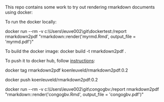This repo contains some work to try out rendering rmarkdown documents using docker:


To run the docker locally:

docker run --rm -v c:\Users\leuve002\git\dockertest:/report rmarkdown2pdf "rmarkdown::render('myrmd.Rmd', output_file = 'myrmd.pdf')"


To build the docker image:
docker build -t rmarkdown2pdf .


To push it to docker hub, follow [instructions](https://docs.docker.com/get-started/04_sharing_app/):

docker tag rmarkdown2pdf koenleuveld/rmarkdown2pdf:0.2

docker push koenleuveld/rmarkdown2pdf:0.2


docker run --rm -v c:\Users\leuve002\git\congogbv:/report rmarkdown2pdf "rmarkdown::render('congogbv.Rmd', output_file = 'congogbv.pdf')"
